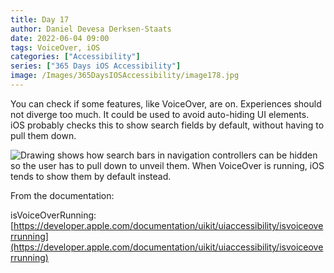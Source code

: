 ```yaml
---
title: Day 17
author: Daniel Devesa Derksen-Staats
date: 2022-06-04 09:00
tags: VoiceOver, iOS
categories: ["Accessibility"]
series: ["365 Days iOS Accessibility"]
image: /Images/365DaysIOSAccessibility/image178.jpg
---
```


You can check if some features, like VoiceOver, are on. Experiences should not diverge too much. It could be used to avoid auto-hiding UI elements. iOS probably checks this to show search fields by default, without having to pull them down.

![Drawing shows how search bars in navigation controllers can be hidden so the user has to pull down to unveil them. When VoiceOver is running, iOS tends to show them by default instead. ](/Images/365DaysIOSAccessibility/image178.jpg)

From the documentation:

isVoiceOverRunning: [https://developer.apple.com/documentation/uikit/uiaccessibility/isvoiceoverrunning](https://developer.apple.com/documentation/uikit/uiaccessibility/isvoiceoverrunning)

